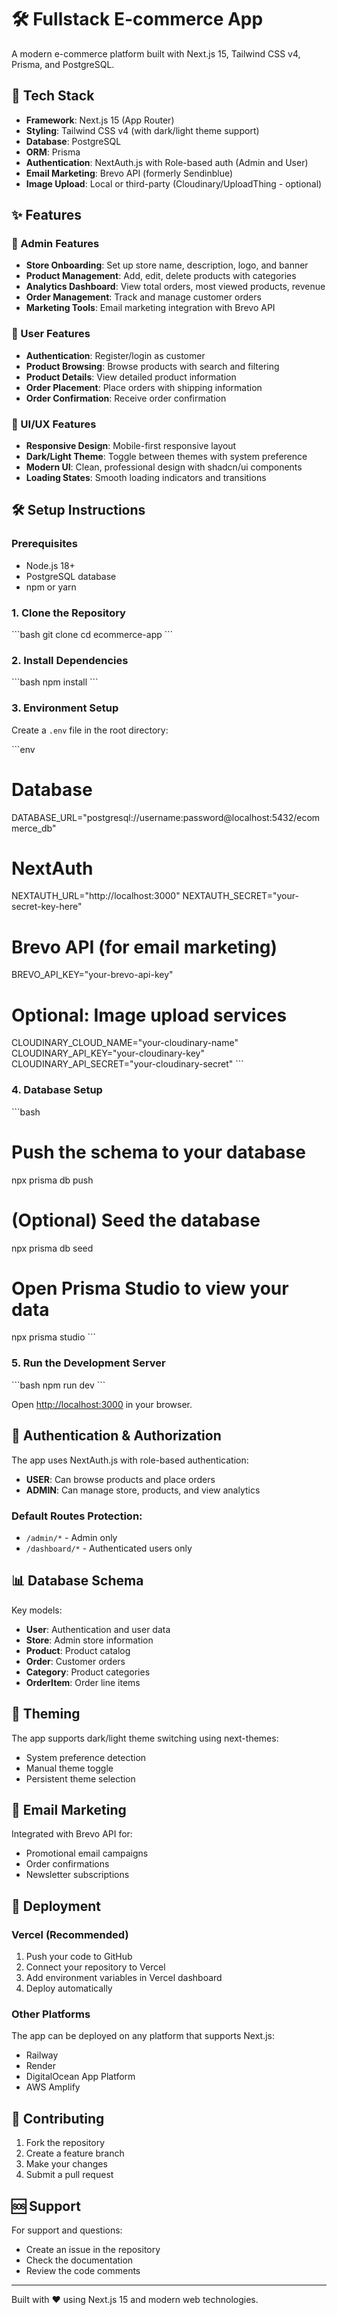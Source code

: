 # 🛠️ Fullstack E-commerce App

A modern e-commerce platform built with Next.js 15, Tailwind CSS v4, Prisma, and PostgreSQL.

## 🚀 Tech Stack

- **Framework**: Next.js 15 (App Router)
- **Styling**: Tailwind CSS v4 (with dark/light theme support)
- **Database**: PostgreSQL
- **ORM**: Prisma
- **Authentication**: NextAuth.js with Role-based auth (Admin and User)
- **Email Marketing**: Brevo API (formerly Sendinblue)
- **Image Upload**: Local or third-party (Cloudinary/UploadThing - optional)

## ✨ Features

### 🔐 Admin Features
- **Store Onboarding**: Set up store name, description, logo, and banner
- **Product Management**: Add, edit, delete products with categories
- **Analytics Dashboard**: View total orders, most viewed products, revenue
- **Order Management**: Track and manage customer orders
- **Marketing Tools**: Email marketing integration with Brevo API

### 👤 User Features
- **Authentication**: Register/login as customer
- **Product Browsing**: Browse products with search and filtering
- **Product Details**: View detailed product information
- **Order Placement**: Place orders with shipping information
- **Order Confirmation**: Receive order confirmation

### 🎨 UI/UX Features
- **Responsive Design**: Mobile-first responsive layout
- **Dark/Light Theme**: Toggle between themes with system preference
- **Modern UI**: Clean, professional design with shadcn/ui components
- **Loading States**: Smooth loading indicators and transitions

## 🛠️ Setup Instructions

### Prerequisites
- Node.js 18+ 
- PostgreSQL database
- npm or yarn

### 1. Clone the Repository
\`\`\`bash
git clone <repository-url>
cd ecommerce-app
\`\`\`

### 2. Install Dependencies
\`\`\`bash
npm install
\`\`\`

### 3. Environment Setup
Create a `.env` file in the root directory:

\`\`\`env
# Database
DATABASE_URL="postgresql://username:password@localhost:5432/ecommerce_db"

# NextAuth
NEXTAUTH_URL="http://localhost:3000"
NEXTAUTH_SECRET="your-secret-key-here"

# Brevo API (for email marketing)
BREVO_API_KEY="your-brevo-api-key"

# Optional: Image upload services
CLOUDINARY_CLOUD_NAME="your-cloudinary-name"
CLOUDINARY_API_KEY="your-cloudinary-key"
CLOUDINARY_API_SECRET="your-cloudinary-secret"
\`\`\`

### 4. Database Setup
\`\`\`bash
# Push the schema to your database
npx prisma db push

# (Optional) Seed the database
npx prisma db seed

# Open Prisma Studio to view your data
npx prisma studio
\`\`\`

### 5. Run the Development Server
\`\`\`bash
npm run dev
\`\`\`

Open [http://localhost:3000](http://localhost:3000) in your browser.



## 🔐 Authentication & Authorization

The app uses NextAuth.js with role-based authentication:

- **USER**: Can browse products and place orders
- **ADMIN**: Can manage store, products, and view analytics

### Default Routes Protection:
- `/admin/*` - Admin only
- `/dashboard/*` - Authenticated users only

## 📊 Database Schema

Key models:
- **User**: Authentication and user data
- **Store**: Admin store information
- **Product**: Product catalog
- **Order**: Customer orders
- **Category**: Product categories
- **OrderItem**: Order line items

## 🎨 Theming

The app supports dark/light theme switching using next-themes:
- System preference detection
- Manual theme toggle
- Persistent theme selection

## 📧 Email Marketing

Integrated with Brevo API for:
- Promotional email campaigns
- Order confirmations
- Newsletter subscriptions

## 🚀 Deployment

### Vercel (Recommended)
1. Push your code to GitHub
2. Connect your repository to Vercel
3. Add environment variables in Vercel dashboard
4. Deploy automatically

### Other Platforms
The app can be deployed on any platform that supports Next.js:
- Railway
- Render
- DigitalOcean App Platform
- AWS Amplify

## 🤝 Contributing

1. Fork the repository
2. Create a feature branch
3. Make your changes
4. Submit a pull request


## 🆘 Support

For support and questions:
- Create an issue in the repository
- Check the documentation
- Review the code comments

---

Built with ❤️ using Next.js 15 and modern web technologies.
